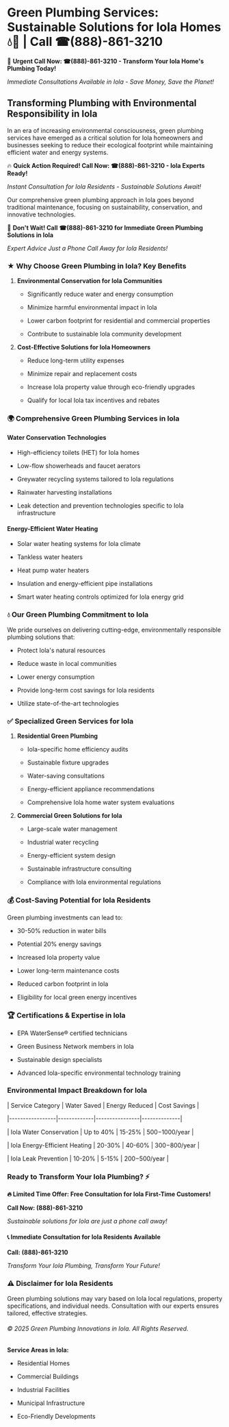 # Green Plumbing Services: Sustainable Solutions for Iola Homes 💧🌿 | Call ☎(888)-861-3210

🚨 **Urgent Call Now: ☎(888)-861-3210 - Transform Your Iola Home's Plumbing Today!**
*Immediate Consultations Available in Iola - Save Money, Save the Planet!*

## Transforming Plumbing with Environmental Responsibility in Iola

In an era of increasing environmental consciousness, green plumbing services have emerged as a critical solution for Iola homeowners and businesses seeking to reduce their ecological footprint while maintaining efficient water and energy systems. 

🔥 **Quick Action Required! Call Now: ☎(888)-861-3210 - Iola Experts Ready!**
*Instant Consultation for Iola Residents - Sustainable Solutions Await!*

Our comprehensive green plumbing approach in Iola goes beyond traditional maintenance, focusing on sustainability, conservation, and innovative technologies.

🚨 **Don't Wait! Call ☎(888)-861-3210 for Immediate Green Plumbing Solutions in Iola**
*Expert Advice Just a Phone Call Away for Iola Residents!*

### ★ Why Choose Green Plumbing in Iola? Key Benefits

1. **Environmental Conservation for Iola Communities** 
   - Significantly reduce water and energy consumption
   - Minimize harmful environmental impact in Iola
   - Lower carbon footprint for residential and commercial properties
   - Contribute to sustainable Iola community development

2. **Cost-Effective Solutions for Iola Homeowners** 
   - Reduce long-term utility expenses
   - Minimize repair and replacement costs
   - Increase Iola property value through eco-friendly upgrades
   - Qualify for local Iola tax incentives and rebates

### 🌍 Comprehensive Green Plumbing Services in Iola

#### Water Conservation Technologies
- High-efficiency toilets (HET) for Iola homes
- Low-flow showerheads and faucet aerators
- Greywater recycling systems tailored to Iola regulations
- Rainwater harvesting installations
- Leak detection and prevention technologies specific to Iola infrastructure

#### Energy-Efficient Water Heating
- Solar water heating systems for Iola climate
- Tankless water heaters
- Heat pump water heaters
- Insulation and energy-efficient pipe installations
- Smart water heating controls optimized for Iola energy grid

### 💧 Our Green Plumbing Commitment to Iola

We pride ourselves on delivering cutting-edge, environmentally responsible plumbing solutions that:
- Protect Iola's natural resources
- Reduce waste in local communities
- Lower energy consumption
- Provide long-term cost savings for Iola residents
- Utilize state-of-the-art technologies

### ✅ Specialized Green Services for Iola

1. **Residential Green Plumbing**
   - Iola-specific home efficiency audits
   - Sustainable fixture upgrades
   - Water-saving consultations
   - Energy-efficient appliance recommendations
   - Comprehensive Iola home water system evaluations

2. **Commercial Green Solutions for Iola**
   - Large-scale water management
   - Industrial water recycling
   - Energy-efficient system design
   - Sustainable infrastructure consulting
   - Compliance with Iola environmental regulations

### 💰 Cost-Saving Potential for Iola Residents

Green plumbing investments can lead to:
- 30-50% reduction in water bills
- Potential 20% energy savings
- Increased Iola property value
- Lower long-term maintenance costs
- Reduced carbon footprint in Iola
- Eligibility for local green energy incentives

### 🏆 Certifications & Expertise in Iola

- EPA WaterSense® certified technicians
- Green Business Network members in Iola
- Sustainable design specialists
- Advanced Iola-specific environmental technology training

### Environmental Impact Breakdown for Iola

| Service Category | Water Saved | Energy Reduced | Cost Savings |
|-----------------|-------------|----------------|--------------|
| Iola Water Conservation | Up to 40% | 15-25% | $500-$1000/year |
| Iola Energy-Efficient Heating | 20-30% | 40-60% | $300-$800/year |
| Iola Leak Prevention | 10-20% | 5-15% | $200-$500/year |

### Ready to Transform Your Iola Plumbing? ⚡

**🔥 Limited Time Offer: Free Consultation for Iola First-Time Customers!**

**Call Now: (888)-861-3210**
*Sustainable solutions for Iola are just a phone call away!*

#### 📞 Immediate Consultation for Iola Residents Available

**Call: (888)-861-3210**
*Transform Your Iola Plumbing, Transform Your Future!*

### ⚠️ Disclaimer for Iola Residents

Green plumbing solutions may vary based on Iola local regulations, property specifications, and individual needs. Consultation with our experts ensures tailored, effective strategies.

###### © 2025 Green Plumbing Innovations in Iola. All Rights Reserved.

**Service Areas in Iola:** 
- Residential Homes
- Commercial Buildings
- Industrial Facilities
- Municipal Infrastructure
- Eco-Friendly Developments